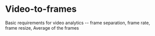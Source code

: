 # Video-to-frames
Basic requirements for video analytics -- frame separation, frame rate, frame resize, Average of the frames
